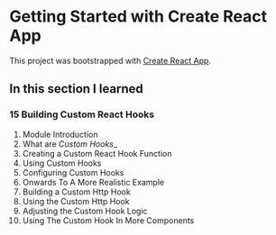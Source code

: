 # Getting Started with Create React App

This project was bootstrapped with [Create React App](https://github.com/facebook/create-react-app).

## In this section I learned
### 15 Building Custom React Hooks
1. Module Introduction
2. What are _Custom Hooks__
3. Creating a Custom React Hook Function
4. Using Custom Hooks
5. Configuring Custom Hooks
6. Onwards To A More Realistic Example
7. Building a Custom Http Hook
8. Using the Custom Http Hook
9. Adjusting the Custom Hook Logic
10. Using The Custom Hook In More Components